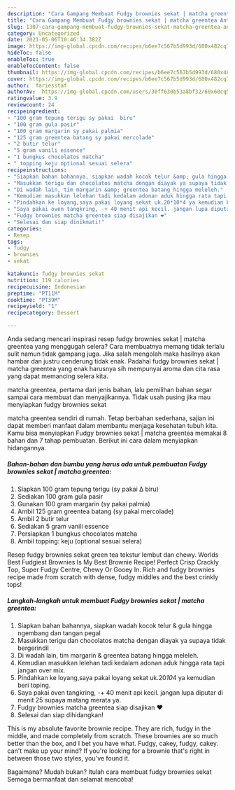 ```yaml
---
description: "Cara Gampang Membuat Fudgy brownies sekat | matcha greentea Anti Gagal"
title: "Cara Gampang Membuat Fudgy brownies sekat | matcha greentea Anti Gagal"
slug: 1307-cara-gampang-membuat-fudgy-brownies-sekat-matcha-greentea-anti-gagal
category: Uncategorized
date: 2021-05-06T10:46:34.382Z
image: https://img-global.cpcdn.com/recipes/b6ee7c567b5d993d/680x482cq70/fudgy-brownies-sekat-matcha-greentea-foto-resep-utama.jpg
hideToc: false
enableToc: true
enableTocContent: false
thumbnail: https://img-global.cpcdn.com/recipes/b6ee7c567b5d993d/680x482cq70/fudgy-brownies-sekat-matcha-greentea-foto-resep-utama.jpg
cover: https://img-global.cpcdn.com/recipes/b6ee7c567b5d993d/680x482cq70/fudgy-brownies-sekat-matcha-greentea-foto-resep-utama.jpg
author:  fariesstaf
authorAv:  https://img-global.cpcdn.com/users/30ff630b53a8bf32/60x60cq50/avatar.jpg
ratingvalue: 3.9
reviewcount: 24
recipeingredient:
- "100 gram tepung terigu sy pakai  biru"
- "100 gram gula pasir"
- "100 gram margarin sy pakai palmia"
- "125 gram greentea batang sy pakai mercolade"
- "2 butir telur"
- "5 gram vanili essence"
- "1 bungkus chocolatos matcha"
- " topping keju optional sesuai selera"
recipeinstructions:
- "Siapkan bahan bahannya, siapkan wadah kocok telur &amp; gula hingga ngembang dan tangan pegal"
- "Masukkan terigu dan chocolatos matcha dengan diayak ya supaya tidak bergerindil"
- "Di wadah lain, tim margarin &amp; greentea batang hingga meleleh."
- "Kemudian masukkan lelehan tadi kedalam adonan aduk hingga rata tapi jangan over mix."
- "Pindahkan ke loyang,saya pakai loyang sekat uk.20*10*4 ya kemudian beri toping."
- "Saya pakai oven tangkring, -+ 40 menit api kecil. jangan lupa diputar di menit 25 supaya matang merata ya."
- "Fudgy brownies matcha greentea siap disajikan ❤️"
- "Selesai dan siap dinikmati!"
categories:
- Resep
tags:
- fudgy
- brownies
- sekat

katakunci: fudgy brownies sekat 
nutrition: 119 calories
recipecuisine: Indonesian
preptime: "PT11M"
cooktime: "PT39M"
recipeyield: "1"
recipecategory: Dessert

---
```



Anda sedang mencari inspirasi resep fudgy brownies sekat | matcha greentea yang menggugah selera? Cara membuatnya memang tidak terlalu sulit namun tidak gampang juga. Jika salah mengolah maka hasilnya akan hambar dan justru cenderung tidak enak. Padahal fudgy brownies sekat | matcha greentea yang enak harusnya sih mempunyai aroma dan cita rasa yang dapat memancing selera kita.

 matcha greentea, pertama dari jenis bahan, lalu pemilihan bahan segar sampai cara membuat dan menyajikannya. Tidak usah pusing jika mau menyiapkan fudgy brownies sekat 

 matcha greentea sendiri di rumah. Tetap berbahan sederhana, sajian ini dapat memberi manfaat dalam membantu menjaga kesehatan tubuh kita. Kamu bisa menyiapkan Fudgy brownies sekat | matcha greentea memakai 8 bahan dan 7 tahap pembuatan. Berikut ini cara dalam menyiapkan hidangannya.

<!--inarticleads1-->

##### Bahan-bahan dan bumbu yang harus ada untuk pembuatan Fudgy brownies sekat | matcha greentea:

1. Siapkan 100 gram tepung terigu (sy pakai ∆ biru)
1. Sediakan 100 gram gula pasir
1. Gunakan 100 gram margarin (sy pakai palmia)
1. Ambil 125 gram greentea batang (sy pakai mercolade)
1. Ambil 2 butir telur
1. Sediakan 5 gram vanili essence
1. Persiapkan 1 bungkus chocolatos matcha
1. Ambil  topping: keju (optional sesuai selera)


Resep fudgy brownies sekat green tea tekstur lembut dan chewy. Worlds Best Fudgiest Brownies Is My Best Brownie Recipe! Perfect Crisp Crackly Top, Super Fudgy Centre, Chewy Or Gooey In. Rich and fudgy brownies recipe made from scratch with dense, fudgy middles and the best crinkly tops! 

<!--inarticleads2-->

##### Langkah-langkah untuk membuat Fudgy brownies sekat | matcha greentea:

1. Siapkan bahan bahannya, siapkan wadah kocok telur &amp; gula hingga ngembang dan tangan pegal
1. Masukkan terigu dan chocolatos matcha dengan diayak ya supaya tidak bergerindil
1. Di wadah lain, tim margarin &amp; greentea batang hingga meleleh.
1. Kemudian masukkan lelehan tadi kedalam adonan aduk hingga rata tapi jangan over mix.
1. Pindahkan ke loyang,saya pakai loyang sekat uk.20*10*4 ya kemudian beri toping.
1. Saya pakai oven tangkring, -+ 40 menit api kecil. jangan lupa diputar di menit 25 supaya matang merata ya.
1. Fudgy brownies matcha greentea siap disajikan ❤️
1. Selesai dan siap dihidangkan!

This is my absolute favorite brownie recipe. They are rich, fudgy in the middle, and made completely from scratch. These brownies are so much better than the box, and I bet you have what. Fudgy, cakey, fudgy, cakey. can&#39;t make up your mind? If you&#39;re looking for a brownie that&#39;s right in between those two styles, you&#39;ve found it. 

Bagaimana? Mudah bukan? Itulah cara membuat fudgy brownies sekat  Semoga bermanfaat dan selamat mencoba!
